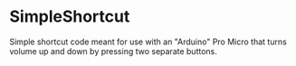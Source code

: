 # SimpleShortcut
Simple shortcut code meant for use with an "Arduino" Pro Micro that turns volume up and down by pressing two separate buttons.
